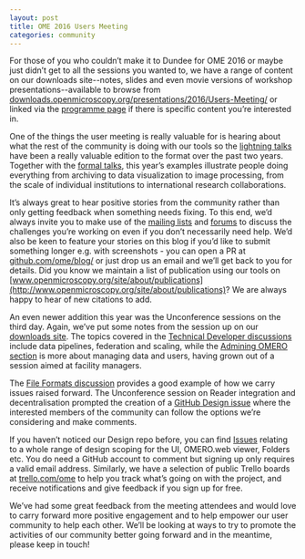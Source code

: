```yaml
---
layout: post
title: OME 2016 Users Meeting
categories: community
---
```


For those of you who couldn’t make it to Dundee for OME 2016 or maybe just
didn’t get to all the sessions you wanted to, we have a range of content on
our downloads site--notes, slides and even movie versions of workshop
presentations--available to browse from
[downloads.openmicroscopy.org/presentations/2016/Users-Meeting/](http://downloads.openmicroscopy.org/presentations/2016/Users-Meeting/) or
linked via the [programme page](http://www.openmicroscopy.org/site/community/minutes/meetings/11th-annual-users-meeting-2016) if there is specific content you’re interested in.

One of the things the user meeting is really valuable for is hearing about
what the rest of the community is doing with our tools so the
[lightning talks](http://downloads.openmicroscopy.org/presentations/2016/Users-Meeting/Lightning-Talks/)
have been a really valuable edition to the format over the past two years. 
Together with the [formal talks](http://downloads.openmicroscopy.org/presentations/2016/Users-Meeting/Talks/),
this year’s examples illustrate people doing everything from archiving
to data visualization to image processing, from the scale of individual
institutions to international research collaborations.

It’s always great to hear positive stories from the community rather than only
getting feedback when something needs fixing. To this end, we’d always invite
you to make use of the
[mailing lists](http://www.openmicroscopy.org/site/community/mailing-lists)
and [forums](https://www.openmicroscopy.org/community/) to discuss the
challenges you’re working on even if you don’t necessarily need help. We’d
also be keen to feature your stories on this blog if you’d like to submit
something longer e.g. with screenshots - you can open a PR at
[github.com/ome/blog/](https://github.com/ome/blog/) or just drop us
an email and we’ll get back to you for details. Did you know we maintain a
list of publication using our tools on
[www.openmicroscopy.org/site/about/publications](http://www.openmicroscopy.org/site/about/publications)? We are always happy to hear of new citations
to add.

An even newer addition this year was the Unconference sessions on the third
day. Again, we’ve put some notes from the session up on our
[downloads site](http://downloads.openmicroscopy.org/presentations/2016/Users-Meeting/Unconference/).
The topics covered in the
[Technical Developer discussions](http://downloads.openmicroscopy.org/presentations/2016/Users-Meeting/Unconference/TechnicalDeveloperDiscussions.pdf) include data pipelines,
federation and scaling, while the
[Admining OMERO section](http://downloads.openmicroscopy.org/presentations/2016/Users-Meeting/Unconference/AdminingOMERO.pdf)
is more about managing data and users, having grown out of a session aimed at
facility managers.

The [File Formats discussion](http://downloads.openmicroscopy.org/presentations/2016/Users-Meeting/Unconference/FileFormatDiscussions.pdf)
provides a good example of how we carry issues raised forward. The
Unconference session on Reader integration and decentralisation prompted the
creation of a [GitHub Design issue](https://github.com/openmicroscopy/design/issues/42) where the
interested members of the community can follow the options we’re considering
and make comments.

If you haven’t noticed our Design repo before, you can find
[Issues](https://github.com/openmicroscopy/design/issues) relating to a whole
range of design scoping for the UI, OMERO.web viewer, Folders etc. You do need
a GitHub account to comment but signing up only requires a valid email
address. Similarly, we have a selection of public Trello boards at
[trello.com/ome](https://trello.com/ome) to help you track what’s
going on with the project, and receive notifications and give feedback if you
sign up for free.

We’ve had some great feedback from the meeting attendees and would love to
carry forward more positive engagement and to help empower our user community
to help each other. We’ll be looking at ways to try to promote the activities
of our community better going forward and in the meantime, please keep in
touch!
